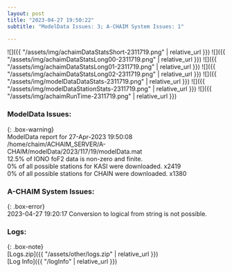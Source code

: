 ```yaml
---
layout: post
title: "2023-04-27 19:50:22"
subtitle: "ModelData Issues: 3; A-CHAIM System Issues: 1"

---
```


![]({{ "/assets/img/achaimDataStatsShort-2311719.png" | relative_url }})
![]({{ "/assets/img/achaimDataStatsLong00-2311719.png" | relative_url }})
![]({{ "/assets/img/achaimDataStatsLong01-2311719.png" | relative_url }})
![]({{ "/assets/img/achaimDataStatsLong02-2311719.png" | relative_url }})
![]({{ "/assets/img/modelDataDataStats-2311719.png" | relative_url }})
![]({{ "/assets/img/modelDataStationStats-2311719.png" | relative_url }})
![]({{ "/assets/img/achaimRunTime-2311719.png" | relative_url }})


### ModelData Issues:  
  
{: .box-warning}  
 ModelData report for 27-Apr-2023 19:50:08   
 /home/chaim/ACHAIM_SERVER/A-CHAIM/modelData/2023/117/19/modelData.mat   
 12.5% of IONO foF2 data is non-zero and finite.   
 0% of all possible stations for KASI were downloaded. x2419   
 0% of all possible stations for CHAIN were downloaded. x1380   
  
### A-CHAIM System Issues:  
  
{: .box-error}  
2023-04-27 19:20:17 Conversion to logical from string is not possible.  

### Logs:  
  
{: .box-note}  
[Logs.zip]({{ "/assets/other/logs.zip" | relative_url }})  
[Log Info]({{ "/logInfo" | relative_url }})  
